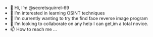 - 👋 Hi, I’m @secretsquirrel-69
- 👀 I’m interested in learning OSINT techniques
- 🌱 I’m currently wanting to try the find face reverse image program
- 💞️ I’m looking to collaborate on any help I can get,im a total novice.
- 📫 How to reach me ...

<!---
secretsquirrel-69/secretsquirrel-69 was created accidentally, thst is my user name though
m
You can click the Preview link to take a look at your changes.
--->
